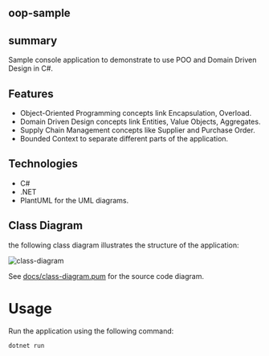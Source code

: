 ## oop-sample

## summary
Sample console application to demonstrate to use POO and Domain Driven Design in C#.

## Features
- Object-Oriented Programming concepts link Encapsulation, Overload.
- Domain Driven Design concepts link Entities, Value Objects, Aggregates.
- Supply Chain Management concepts like Supplier and Purchase Order.
- Bounded Context to separate different parts of the application.

## Technologies
- C#
- .NET
- PlantUML for the UML diagrams.

## Class Diagram
the following class diagram illustrates the structure of the application:

![class-diagram](https://www.plantuml.com/plantuml/proxy?scr=https://raw.githubusercontent.com/Far14z/oop-sample/refs/heads/main/docs/class-diagram.puml)

See [docs/class-diagram.pum](docs/class-diagram.puml) for the source code diagram.

# Usage
Run the application using the following command:
```bash
dotnet run
```